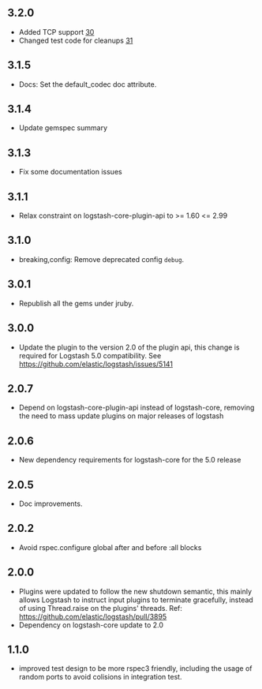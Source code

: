## 3.2.0
  - Added TCP support [30](https://github.com/logstash-plugins/logstash-output-statsd/pull/30)
  - Changed test code for cleanups [31](https://github.com/logstash-plugins/logstash-output-statsd/pull/31)
  
## 3.1.5
  - Docs: Set the default_codec doc attribute.

## 3.1.4
  - Update gemspec summary

## 3.1.3
  - Fix some documentation issues

## 3.1.1
  - Relax constraint on logstash-core-plugin-api to >= 1.60 <= 2.99

## 3.1.0
 - breaking,config: Remove deprecated config `debug`.

## 3.0.1
 - Republish all the gems under jruby.

## 3.0.0
 - Update the plugin to the version 2.0 of the plugin api, this change is required for Logstash 5.0 compatibility. See https://github.com/elastic/logstash/issues/5141

## 2.0.7
 - Depend on logstash-core-plugin-api instead of logstash-core, removing the need to mass update plugins on major releases of logstash

## 2.0.6
 - New dependency requirements for logstash-core for the 5.0 release

## 2.0.5
 - Doc improvements.

## 2.0.2
 - Avoid rspec.configure global after and before :all blocks

## 2.0.0
 - Plugins were updated to follow the new shutdown semantic, this mainly allows Logstash to instruct input plugins to terminate gracefully,
   instead of using Thread.raise on the plugins' threads. Ref: https://github.com/elastic/logstash/pull/3895
 - Dependency on logstash-core update to 2.0

## 1.1.0
 - improved test design to be more rspec3 friendly, including the usage
    of random ports to avoid colisions in integration test.
